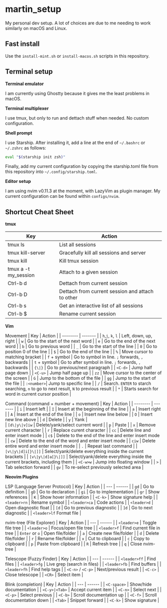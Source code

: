 # martin_setup
My personal dev setup. A lot of choices are due to me needing to work similarly on macOS and Linux. 

## Fast install

Use the `install-mint.sh` or `install-macos.sh` scripts in this repository. 

## Terminal setup

**Terminal emulator**

I am currently using Ghostty because it gives me the least problems in macOS.

**Terminal multiplexer**

I use tmux, but only to run and dettach stuff when needed. No custom configuration. 

**Shell prompt**

I use Starship. After installing it, add a line at the end of `~/.bashrc` or `~/.zshrc` as follows:
```bash
eval "$(starship init zsh)"
```

Finally, add my current configuration by copying the starship.toml file from this repository into `~/.config/starship.toml`.


**Editor setup**

I am using nvim v0.11.3 at the moment, with LazyVim as plugin manager. My current configuration can be found within `configs/nvim`. 


## Shortcut Cheat Sheet

**tmux**

|  Key   | Action |
| -------- | ------- |
|tmux ls| List all sessions|
|tmux kill-server| Gracefully kill all sessions and server|
|tmux kill <session>| Kill tmux session|
|tmux a -t my_session| Attach to a given session|
|Ctrl-b d| Dettach from current session|
|Ctrl-b D| Dettach from current session and attach to other|
|Ctrl-b s| Get an interactive list of all sessions| 
|Ctrl-b $| Rename current session|  


**Vim**

Movement
|  Key   | Action |
| -------- | ------- |
| `h`,`j`, `k`, `l` | Left, down, up, right |
| `w` | Go to the start of the next word |
| `e` | Go to the end of the next word |
| `b` | Go to previous word |
| `_` | Go to the start of the line |
| `0` | Go to position 0 of the line |
| `$` | Go to the end of the line |
| `%` | Move cursor to matching bracket |
| `f` + symbol | Go to symbol in line. `;` forwards, `,` backwards |
| `t` + symbol | Go to after symbol in line. `;` forwards, `,` backwards |
| `{\|}` | Go to previous/next paragraph |
| `<C-d>` | Jump half page down |
| `<C-u>` | Jump half page up |
| `zz` | Move cursor to the center of the screen |
| `G` | Jump to the bottom of the file |
| `gg` | Jump to the start of the file |
| `:<number>`| Jump to specific line |
| `/` | Search. `ENTER` to starch searching, `n` to go to next result, `N` to previous result |
| `*` | Starts search for word in current cursor position |

Command (command + number + movement)
|  Key   | Action |
| -------- | ------- |
| `i` | Insert left | 
| `I` | Insert at the beginning of the line | 
| `a` | Insert right |
| `A` | Insert at the end of the line |
| `o` | Insert new line below |
| `O` | Insert new line above |
| `d` | Delete |
| `y` | Yank |  
| `[d\|y\|v]iw` | Delete/yank/select current word |
| `p` | Paste | 
| `x` | Remove current character |
| `r` | Replace curent character | 
| `cc` | Delete line and enter insert mode | 
| `c$` | Delete to the end of the line and enter insert mode | 
| `cw` | Delete to the end of the word and enter insert mode | 
| `ciw` | Delete entire word and enter insert mode | 
| `.` | Repeat last command | 
| `[v\|y\|d]i[}\|]]` | Select/yank/delete everything inside the current brackets |
| `[v\|y\|d]a[}\|]]` | Select/yank/delete everything inside the current brackets, including them |
| `<C-w>w` | Jump into floating window |
| `>` | Tab selection forward |
| `gv` | To re-select previously selected area |

**Neovim Plugins**

LSP (Language Server Protocol)
| Key | Action |
| --- | ------ |
| `gd` | Go to definition |
| `gD` | Go to declaration |
| `gi` | Go to implementation |
| `gr` | Show references |
| `K` | Show hover information |
| `<C-k>` | Show signature help |
| `<leader>rn` | Rename symbol |
| `<leader>ca` | Code actions |
| `<leader>d` | Open diagnostic float |
| `[d` | Go to previous diagnostic |
| `]d` | Go to next diagnostic |
| `<leader>lf` Format file |

nvim-tree (File Explorer)
| Key | Action |
| --- | ------ |
| `<leader>e` | Toggle file tree |
| `<leader>o` | Focus/open file tree |
| `<leader>f` | Find current file in tree |
| `Enter` or `o` | Open file/folder |
| `a` | Create new file/folder |
| `d` | Delete file/folder |
| `r` | Rename file/folder |
| `x` | Cut to clipboard |
| `c` | Copy to clipboard |
| `p` | Paste from clipboard |
| `R` | Refresh tree |
| `q` | Close nvim-tree |

Telescope (Fuzzy Finder)
| Key | Action |
| --- | ------ |
| `<leader>ff` | Find files |
| `<leader>fg` | Live grep (search in files) |
| `<leader>fb` | Find buffers |
| `<leader>fh` | Find help tags |
| `<C-n>` / `<C-p>` | Next/previous result |
| `<C-c>` | Close telescope |
| `<CR>` | Select item |

Blink (completion)
| Key | Action |
| --- | ------ |
| `<C-space>` | Show/hide documentation |
| `<C-y>|<Tab>` | Accept current item  |
| `<C-n>` | Select next |
| `<C-p>` | Select previous |
| `<C-b>` | Scroll documentation up |
| `<C-f>` | Scroll documentation down |
| `<Tab>` | Snippet forward |
| `<C-k>` | Show signature |

